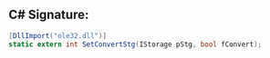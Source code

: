 
## C# Signature:
```cs
[DllImport("ole32.dll")]
static extern int SetConvertStg(IStorage pStg, bool fConvert);
```

